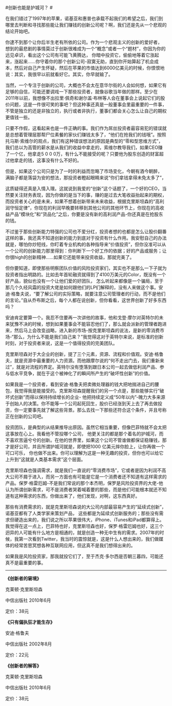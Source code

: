 #创新也能是护城河？ #

在我们错过了1997年的苹果，诺基亚和惠普也承载不起我们的希望之后，我们到哪里去判断和寻找那些能让我们赚钱的创新公司呢？啊，我们还是先从一个悲观的结论开始吧。

你逮不到那个让你后半生老有所依的公司。作为一个悲观主义的创新的爱好者， 想到的最悲剧的事情莫过于创新很难成为一个“概念”或者一个“题材”，你因为你的远见卓识，看出这个公司有可能飞黄腾达， 你暗中投资它，偷偷地等着它涨起来，涨起来……你守着你的那个创新公司-寂寞无助，直到你开始算起了机会成本，然后对自己产生怀疑，然后在苹果的市值达到6000亿美元的时候，你恨恨地说：其实，我很早以前就看好它。其实，你早就输了。

当然，一个专注于创新的公司，大概也不会太在意华尔街的人会如何想，如果它有足够的自信，可能还要调戏一下那些投资者，就像谷歌当年做的那样。至少在2011年以前，我想像不出拉里·佩奇和谢尔盖·布林等人会在董事会上说起它们的股价问题，这是一件很可笑的事吧？但这种事还真是一般董事会里最重要的一件事，不管是独立的还是非独立的，执行或者非执行，董事们都会关心怎么让自己的期权更值钱一些。

只要不作假，这看起来也是一件正确的事。我们作为屌丝投资者最容易犯的错误就是总想着管理层那帮尸位素餐的家伙们赚钱太多了，“他们在抢我们的钱哦”。按照托马斯·索维尔的观点，我们有这种错误想法的原因是典型的“零和型思维方式”， 我们总以为高管的薪水是从我们的收益中拿走的，索维尔教导我们，如果CEO赚了一个亿，他拿走5 0 0 0万，有什么不能接受的呢？只要他为股东创造的财富超过他拿走的钱，这事没有什么不好的。

但是，如果这个公司只是为了一时的利益而忽略了市场变化，今朝有酒今朝醉， 满脑子都是落袋为安的想法，那投资者瞪起眼睛来说“你们拿钱拿得未免太多了”，

这质疑得还真是入情入理。这就说到我爱的“创新”这个话题了，一个好的CEO，当然要关注财务表现，因为你做的是当下的事，赚的是过去大笔收益抬起来的期权，而投资者关心的是未来，如果不想着创新带来未来收益，根据克里斯坦森的“高利润守恒定律”，你现在的利润早晚要转移到其他公司的其他环节上，你现在的高收益产品“模块化”和“货品化”之后，你要是没有新的高利润产品-你还真是在抢股东的钱。

不过鉴于那些创新能力特强的公司也不爱分红，投资者想的也都是怎么让股价翻番这样的事，我还真不知道创新的能力到底对于投资有什么作用。我安慰自己的办法就是，哪怕你炒短线，你盯着专业机构的各种指导来“价值投资”，但你没准可以从一个公司的创新能力那里得到：你判断下一个好工作的依据；好的产品或服务；让你很high的创新精神……如果它还能带来投资收益，那就完美了。

但你要知道，即使那些明察团队价值的风险投资家们，其实也不是那么一下子就为投资者指出明路的。比如去年首轮融资就得到了4100万美元的Color，既没有一个好产品，貌似也没有一个让他们爱的好团队， 怎么听起来都像是一个骗局，至于那几个久经风霜的投资大佬是如何跟他们的LP们解释的，没有人来做这个事。安迪·格鲁夫说，“要了解公司的实际策略，就要注意公司管理者的行动，而不是他们的言论。”自从乔布斯之后，每个人都在说创新，但你看看，这世界创新了好多东西吗？

安迪肯定要算一个。我忍不住要再一次讲他的故事，他和戈登·摩尔对英特尔的未来犹豫不决的时候，想到如果董事会不能容忍他们了，那么就会派新的管理者跑进来，然后马上会改变战略，进入新的市场-按克里斯坦森的说法，是新的零消费市场-“那么，为什么不能是我们自己来？”我觉得这对于英特尔来说，是标准的创新时刻，对于投资者来说，这是一个值得投资的完美团队。

克里斯坦森对于大企业的创新，提了三个元素，资源、流程和价值观。安迪·格鲁夫，就是资源中最重要的人力资源。而他跟摩尔说的“何不走出门去，我们重新来过”，就是对流程的界定。英特尔没有堕落到跟日本公司一起去做低利润产品、参与低水平竞争，就在于这个被神化了的瞬间所产生的“破坏性创新”的价值。

如果我是一个投资者，看到安迪·格鲁夫把卖微处理器的钱大把地揣进自己的腰包，我觉得我是能接受的。克里斯坦森提醒我们的另一个点是，那些能够实行“破坏式创新”而得以保持持续增长的企业- 他把持续定义成“50年以内”-魄力大多来源于创始人的决策。你不能等一个公司起死回生，股价已经涨到天上去了再去做投资，你一定要事先就了解这些背景。那么去找一下那些还符合这个条件，并且号称正在创新的公司吧。

投资团队，是典型的从结果推导出原因。虽然它相当重要，但像巴菲特就不会太把这事放在心上。我看他不管投哪个公司， 他更关注的都是那个着名的护城河，而不喜欢苦逼兮兮的创新。在他的世界里，如果这个公司不管谁做都保证稳赚钱，那才是好公司，并且所谓护城河就是，即使把1000 亿美元摔你脸上，让你再做一个可口可乐， 你也做不出来。你可以理解为这是一种无趣的投资，但你也可以给它上升到“这就是人类基本需求”这个层面。

克里斯坦森也强调需求，就是我们一直说的“零消费市场”，它或者是因为利润不高大公司不屑于进入，而另一方面也有可能是它是一个消费者还不知道有这样需求的产品。保罗·格雷厄姆-不是我们常说的那个本杰明，保罗是风险投资界的大佬-他认为所谓创新需求，可不是消费者哭着喊着要的那些，而是他们可能根本就还不知道有这种需求的东西，你做出来了，他们发现，对啊，这东西真好。

那些有消费需求的，就是克里斯坦森说的大公司内部最容易产生的“延续式创新”，诺基亚都有了人类学家来策划产品， 这些都是为延续式创新服务的；那些没有需求但硬造出来的，我们说之所以苹果很伟大，iPhone、iTunes和iPad都算得上。我觉得在这一点上，巴菲特也好，克里斯坦森也好，保罗·格雷厄姆也好，这三个迥异的人可能有什么地方是相通的，就是创造一种无中生有的需求。2007年的时候，我第一次看到Twitter，我当时的震惊就是，这是什么人想出来的，我们做媒体的经常苦思冥想各种互联网应用，但这真不是我们想得出来的。

如果我是风险投资家，那我就投它们了，至于杰克·多尔西是否朝三暮四，可能还真不是最重要的事。

---

**《创新者的窘境》**

克莱顿·克里斯坦森

中信出版社 2010年6月

定价：38元

**《只有偏执狂才能生存》**

安迪·格鲁夫

中信出版社 2002年8月

定价：22元

**《创新者的解答》**

克莱顿·克里斯坦森

中信出版社 2010年6月

定价：38元